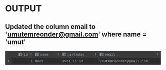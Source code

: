 # OUTPUT

## Updated the column email to 'umutemreonder@gmail.com' where name = 'umut'

![img.png](img.png)